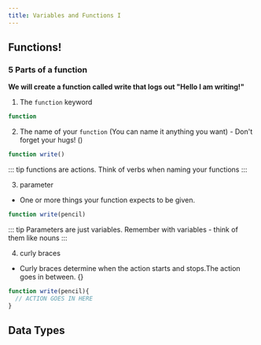 ```yaml
---
title: Variables and Functions I
---
```


## Functions!

### 5 Parts of a function

**We will create a function called write that logs out "Hello I am writing!"**

1. The `function` keyword

```js
function
```

2. The name of your `function` (You can name it anything you want) - Don't forget your hugs! ()

```js
function write()
```

::: tip
functions are actions. Think of verbs when naming your functions
:::

3. parameter
  - One or more things your function expects to be given.

```js
function write(pencil)
```

::: tip
Parameters are just variables. Remember with variables - think of them like nouns
:::

4. curly braces
  - Curly braces determine when the action starts and stops.The action goes in between. {}

```js
function write(pencil){
  // ACTION GOES IN HERE
}
```
## Data Types
